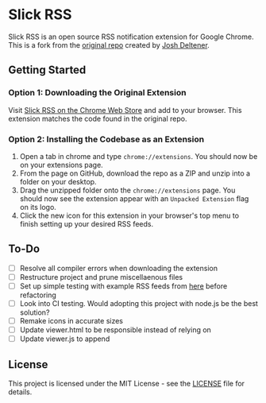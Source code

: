 # Slick RSS
Slick RSS is an open source RSS notification extension for Google Chrome. This is a fork from the [original repo](https://github.com/hecktarzuli/slick-rss) created by [Josh Deltener](https://github.com/hecktarzuli).

## Getting Started
### Option 1: Downloading the Original Extension
Visit [Slick RSS on the Chrome Web Store](https://chrome.google.com/webstore/detail/slick-rss/ealjoljnibpdkocmldliaoojpgdkcdob?hl=en) and add to your browser. This extension matches the code found in the original repo.

### Option 2: Installing the Codebase as an Extension
1. Open a tab in chrome and type `chrome://extensions`. You should now be on your extensions page.
2. From the page on GitHub, download the repo as a ZIP and unzip into a folder on your desktop.
3. Drag the unzipped folder onto the `chrome://extensions` page. You should now see the extension appear with an `Unpacked Extension` flag on its logo.
4. Click the new icon for this extension in your browser's top menu to finish setting up your desired RSS feeds.

## To-Do
- [ ] Resolve all compiler errors when downloading the extension
- [ ] Restructure project and prune miscellaenous files
- [ ] Set up simple testing with example RSS feeds from [here](https://www.feedforall.com/sample-feeds.htm) before refactoring
- [ ] Look into CI testing. Would adopting this project with node.js be the best solution?
- [ ] Remake icons in accurate sizes
- [ ] Update viewer.html to be responsible instead of relying on <tables>
- [ ] Update viewer.js to append 

## License
This project is licensed under the MIT License - see the [LICENSE](LICENSE) file for details.